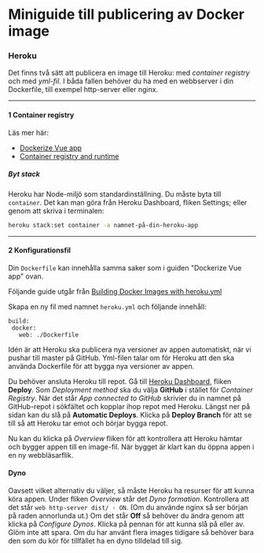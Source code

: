 # Miniguide till publicering av Docker image
### Heroku

Det finns två sätt att publicera en image till Heroku: med *container registry* och med *yml-fil*. I båda fallen behöver du ha med en webbserver i din Dockerfile, till exempel http-server eller nginx.

---

#### 1 Container registry
Läs mer här:
+ [Dockerize Vue app](https://vuejs.org/v2/cookbook/dockerize-vuejs-app.html)
+ [Container registry and runtime](https://devcenter.heroku.com/articles/container-registry-and-runtime)


##### Byt stack
Heroku har Node-miljö som standardinställning. Du måste byta till `container`. Det kan man göra från Heroku Dashboard, fliken Settings; eller genom att skriva i terminalen:
```bash
heroku stack:set container -a namnet-på-din-heroku-app
```

---

#### 2 Konfigurationsfil
Din `Dockerfile` kan innehålla samma saker som i guiden "Dockerize Vue app" ovan.

Följande guide utgår från [Building Docker Images with heroku.yml](https://devcenter.heroku.com/articles/build-docker-images-heroku-yml)

Skapa en ny fil med namnet `heroku.yml` och följande innehåll:
```
build:
 docker:
   web: ./Dockerfile
```

Idén är att Heroku ska publicera nya versioner av appen automatiskt, när vi pushar till master på GitHub. Yml-filen talar om för Heroku att den ska använda Dockerfile för att bygga nya versioner av appen.

Du behöver ansluta Heroku till repot. Gå till [Heroku Dashboard](https://dashboard.heroku.com/apps/), fliken **Deploy**. Som *Deployment method* ska du välja **GitHub** i stället för *Container Registry*. När det står *App connected to GitHub* skrivier du in namnet på GitHub-repot i sökfältet och kopplar ihop repot med Heroku. Längst ner på sidan kan du slå på **Automatic Deploys**. Klicka på **Deploy Branch** för att se till så att Heroku tar emot och börjar bygga repot.

Nu kan du klicka på *Overview* fliken för att kontrollera att Heroku hämtar och bygger appen till en image-fil. När bygget är klart kan du öppna appen i en ny webbläsarflik.

#### Dyno
Oavsett vilket alternativ du väljer, så måste Heroku ha resurser för att kunna köra appen. Under fliken *Overview* står det *Dyno formation*. Kontrollera att det står `web http-server dist/ - ON`. (Om du använde nginx så ser början på raden annorlunda ut.) Om det står **Off** så behöver du ändra genom att klicka på *Configure Dynos*. Klicka på pennan för att kunna slå på eller av. Glöm inte att spara. Om du har använt flera images tidigare så behöver bara den som du kör för tillfället ha en dyno tilldelad till sig.
